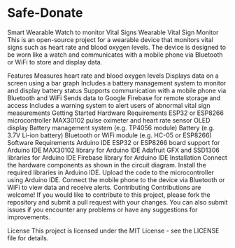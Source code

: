 # Safe-Donate
Smart Wearable Watch to monitor Vital Signs
Wearable Vital Sign Monitor
This is an open-source project for a wearable device that monitors vital signs such as heart rate and blood oxygen levels. The device is designed to be worn like a watch and communicates with a mobile phone via Bluetooth or WiFi to store and display data.

Features
Measures heart rate and blood oxygen levels
Displays data on a screen using a bar graph
Includes a battery management system to monitor and display battery status
Supports communication with a mobile phone via Bluetooth and WiFi
Sends data to Google Firebase for remote storage and access
Includes a warning system to alert users of abnormal vital sign measurements
Getting Started
Hardware Requirements
ESP32 or ESP8266 microcontroller
MAX30102 pulse oximeter and heart rate sensor
OLED display
Battery management system (e.g. TP4056 module)
Battery (e.g. 3.7V Li-ion battery)
Bluetooth or WiFi module (e.g. HC-05 or ESP8266)
Software Requirements
Arduino IDE
ESP32 or ESP8266 board support for Arduino IDE
MAX30102 library for Arduino IDE
Adafruit GFX and SSD1306 libraries for Arduino IDE
Firebase library for Arduino IDE
Installation
Connect the hardware components as shown in the circuit diagram.
Install the required libraries in Arduino IDE.
Upload the code to the microcontroller using Arduino IDE.
Connect the mobile phone to the device via Bluetooth or WiFi to view data and receive alerts.
Contributing
Contributions are welcome! If you would like to contribute to this project, please fork the repository and submit a pull request with your changes. You can also submit issues if you encounter any problems or have any suggestions for improvements.

License
This project is licensed under the MIT License - see the LICENSE file for details.
